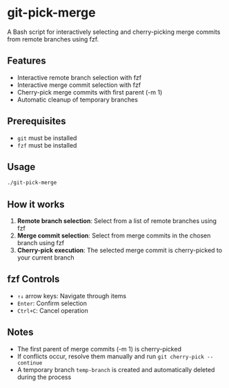 # git-pick-merge

A Bash script for interactively selecting and cherry-picking merge commits from remote branches using fzf.

## Features
- Interactive remote branch selection with fzf
- Interactive merge commit selection with fzf
- Cherry-pick merge commits with first parent (-m 1)
- Automatic cleanup of temporary branches

## Prerequisites
- `git` must be installed
- `fzf` must be installed

## Usage
```bash
./git-pick-merge
```

## How it works
1. **Remote branch selection**: Select from a list of remote branches using fzf
2. **Merge commit selection**: Select from merge commits in the chosen branch using fzf
3. **Cherry-pick execution**: The selected merge commit is cherry-picked to your current branch

## fzf Controls
- `↑↓` arrow keys: Navigate through items
- `Enter`: Confirm selection
- `Ctrl+C`: Cancel operation

## Notes
- The first parent of merge commits (-m 1) is cherry-picked
- If conflicts occur, resolve them manually and run `git cherry-pick --continue`
- A temporary branch `temp-branch` is created and automatically deleted during the process
